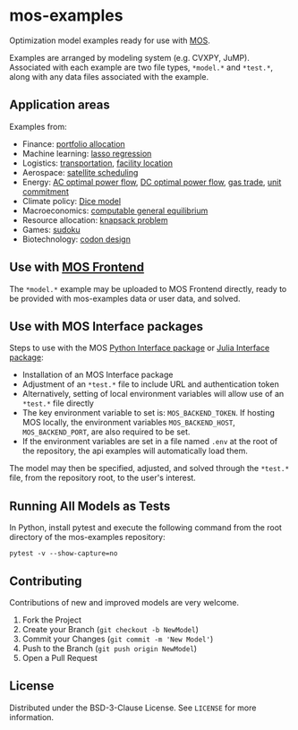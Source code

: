 # mos-examples

Optimization model examples ready for use with [MOS](https://fuinn.ie/mos).

Examples are arranged by modeling system (e.g. CVXPY, JuMP). Associated with each example are two file types, ``*model.*`` and ``*test.*``, along with any data files associated with the example.

## Application areas

Examples from:
* Finance: [portfolio allocation](./examples/cvxpy/portfolio)
* Machine learning: [lasso regression](./examples/cvxpy/lasso)
* Logistics: [transportation](./examples/cvxpy/transportation), [facility location](./examples/pyomo/facility_location)
* Aerospace: [satellite scheduling](./examples/gams/satellite)
* Energy: [AC optimal power flow](./examples/optmod/acopf), [DC optimal power flow](./examples/optmod/dcopf), [gas trade](./examples/gams/gtm), [unit commitment](./examples/jump/unit_commitment)
* Climate policy: [Dice model](./examples/gams/dice)
* Macroeconomics: [computable general equilibrium](./examples/gams/mpsge)
* Resource allocation: [knapsack problem](./examples/jump/knapsack)
* Games: [sudoku](./examples/jump/sudoku)
* Biotechnology: [codon design](./examples/cvxpy/codon)

## Use with [MOS Frontend](http://mos.fuinn.ie)

The ``*model.*`` example may be uploaded to MOS Frontend directly, ready to be provided with mos-examples data or user data, and solved.

## Use with MOS Interface packages

Steps to use with the MOS [Python Interface package](https://github.com/Fuinn/mos-interface-py) or [Julia Interface package](https://github.com/Fuinn/mos-interface-jl):

* Installation of an MOS Interface package
* Adjustment of an ``*test.*`` file to include URL and authentication token
* Alternatively, setting of local environment variables will allow use of an ``*test.*`` file directly
* The key environment variable to set is: ``MOS_BACKEND_TOKEN``. If hosting MOS locally, the environment variables ``MOS_BACKEND_HOST``, ``MOS_BACKEND_PORT``, are also required to be set.
* If the environment variables are set in a file named ``.env`` at the root of the repository, the api examples will automatically load them. 

The model may then be specified, adjusted, and solved through the ``*test.*`` file, from the repository root, to the user's interest.

## Running All Models as Tests

In Python, install pytest and execute the following command from the root directory of the mos-examples repository:
```
pytest -v --show-capture=no

```

## Contributing

Contributions of new and improved models are very welcome.

1. Fork the Project
2. Create your Branch (`git checkout -b NewModel`)
3. Commit your Changes (`git commit -m 'New Model'`)
4. Push to the Branch (`git push origin NewModel`)
5. Open a Pull Request

## License

Distributed under the BSD-3-Clause License. See `LICENSE` for more information.

